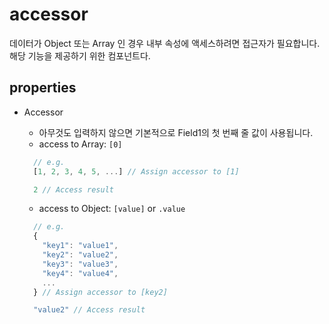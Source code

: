 # accessor
데이터가 Object 또는 Array 인 경우 내부 속성에 액세스하려면 접근자가 필요합니다. 
해당 기능을 제공하기 위한 컴포넌트다.

## properties

- Accessor
  - 아무것도 입력하지 않으면 기본적으로 Field1의 첫 번째 줄 값이 사용됩니다.
  - access to Array: `[0]`
  ```javascript
    // e.g. 
    [1, 2, 3, 4, 5, ...] // Assign accessor to [1]

    2 // Access result
  ```

  - access to Object: `[value]` or `.value`  
  ```javascript
    // e.g.
    {
      "key1": "value1",
      "key2": "value2",
      "key3": "value3",
      "key4": "value4",
      ...
    } // Assign accessor to [key2]

    "value2" // Access result
  ```


